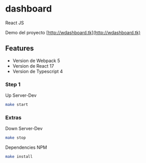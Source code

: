 # dashboard
React JS

Demo del proyecto [http://wdashboard.tk](http://wdashboard.tk) 

## Features

- Version de Webpack 5
- Version de React 17
- Version de Typescript 4

### Step 1
Up Server-Dev
```sh
make start
```

### Extras
Down Server-Dev
```sh
make stop
```

Dependencies NPM
```sh
make install
```